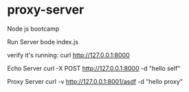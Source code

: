 # proxy-server
Node js bootcamp


Run Server
bode index.js

verify it's running:
curl http://127.0.0.1:8000

Echo Server
curl -X POST http://127.0.0.1:8000 -d "hello self"

Proxy Server
curl -v http://127.0.0.1:8001/asdf -d "hello proxy"

